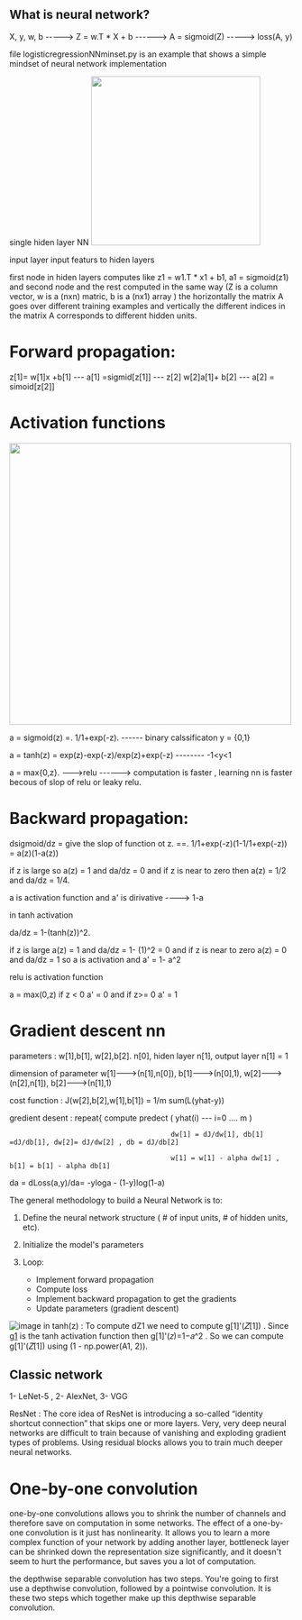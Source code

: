 ## What is neural network?
 X, y, w, b -----> Z = w.T * X + b ------> A = sigmoid(Z) -----> loss(A, y) 
 
 file logisticregressionNNminset.py is an example that shows a simple mindset of neural network implementation 
 
 
 single hiden layer NN
<img src="https://user-images.githubusercontent.com/64529936/119261066-f6ebaa80-bbd5-11eb-962f-0641b5a61f57.png" width="300" height="300">

input layer input featurs to hiden layers

first node in hiden layers computes like z1 = w1.T * x1 + b1,  a1 = sigmoid(z1)  and second node and the rest computed in the same way
(Z is a column vector, w is a (nxn) matric, b is a (nx1) array )
the horizontally the matrix A goes over different training examples and vertically the different indices in the matrix A corresponds to different hidden units.
  
# Forward propagation:  
  
z[1]= w[1]x +b[1] ---
a[1] =sigmid[z[1]] ---
z[2] w[2]a[1]+ b[2] ---
a[2] = simoid[z[2]] 

# Activation functions

<img src= "https://user-images.githubusercontent.com/64529936/119306768-f2bd9c80-bc6a-11eb-9ff4-1495b5da7061.png" width="500" height="500">

a = sigmoid(z) =. 1/1+exp(-z).      ------ binary calssificaton y = {0,1}

a = tanh(z)  = exp(z)-exp(-z)/exp(z)+exp(-z) -------- -1<y<1

                                
a = max{0,z}.  --->relu ------> computation is faster , learning nn is faster becous of slop of relu or leaky relu.

# Backward propagation:

dsigmoid/dz = give the slop of function ot z. ==. 1/1+exp(-z)(1-1/1+exp(-z)) = a(z)(1-a(z))

if z is large so a(z) = 1 and  da/dz = 0  and if z is near to zero then a(z) = 1/2  and da/dz = 1/4. 

a is activation function and a' is dirivative ----> 1-a

in tanh activation

 da/dz = 1-(tanh(z))^2.   
 
 if z is large a(z) = 1 and da/dz = 1- (1)^2 = 0 
 and if z is near to zero a(z) = 0 and da/dz = 1
 so a is activation and a' = 1- a^2
 
 relu is activation function
 
 a = max(0,z)
 if z < 0  a' = 0 and if z>= 0 a' = 1
 
 # Gradient descent nn
 parameters : w[1],b[1], w[2],b[2].       n[0], hiden layer n[1],  output layer n[1] = 1
 
 dimension of parameter w[1]--->(n[1],n[0]), b[1]--->(n[0],1),  w[2]--->(n[2],n[1]), b[2]--->(n[1],1)
 
 cost function : J(w[2],b[2],w[1],b[1]) = 1/m sum(L(yhat-y))
 
 gredient desent : repeat{ compute predect ( yhat(i) --- i=0 .... m )
 
                                            dw[1] = dJ/dw[1], db[1] =dJ/db[1], dw[2]= dJ/dw[2] , db = dJ/db[2]
                                            
                                            w[1] = w[1] - alpha dw[1] , b[1] = b[1] - alpha db[1]
  
  
 
da = dLoss(a,y)/da= -yloga - (1-y)log(1-a)


The general methodology to build a Neural Network is to:

1. Define the neural network structure ( # of input units,  # of hidden units, etc). 

2. Initialize the model's parameters

3. Loop:
    - Implement forward propagation
    - Compute loss
    - Implement backward propagation to get the gradients
    - Update parameters (gradient descent)
 
 ![image](https://user-images.githubusercontent.com/64529936/119332172-8782c300-bc88-11eb-8e2a-3ab7ebf7f902.png)
in tanh(z) : To compute dZ1 we need to compute g[1]'(𝑍[1]) . Since g[1](.)  is the tanh activation function  then g[1]'(𝑧)=1−𝑎^2 . So we can compute g[1]'(𝑍[1])  using (1 - np.power(A1, 2)).

## Classic network
1- LeNet-5 , 2- AlexNet, 3- VGG

ResNet :
The core idea of ResNet is introducing a so-called “identity shortcut connection” that skips one or more layers.
Very, very deep neural networks are difficult to train because of vanishing and exploding gradient types of problems.
Using residual blocks allows you to train much deeper neural networks.

# One-by-one convolution 
one-by-one convolutions allows you to shrink the number of channels and therefore save on computation in some networks. The effect of a one-by-one convolution is it just has nonlinearity. It allows you to learn a more complex function of your network by adding another layer,
bottleneck layer can be shrinked down the representation size significantly, and it doesn't seem to hurt the performance, but saves you a lot of computation.

the depthwise separable convolution has two steps. You're going to first use a depthwise convolution, followed by a pointwise convolution. It is these two steps which together make up this depthwise separable convolution.
